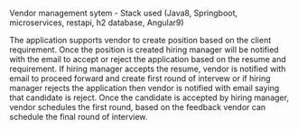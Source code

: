 Vendor management sytem - Stack used (Java8, Springboot, microservices, restapi, h2 database, Angular9)

The application supports vendor to create position based on the client requirement. Once the position is created hiring manager will be notified with the email to accept or reject the 
application based on the resume and requirement. If hiring manager accepts the resume, vendor is notified with email to proceed forward and create first round of intervew or if hiring
manager rejects the application then vendor is notified with email saying that candidate is reject. Once the candidate is accepted by hiring manager, vendor schedules the first round, 
based on the feedback vendor can schedule the final round of interview.
